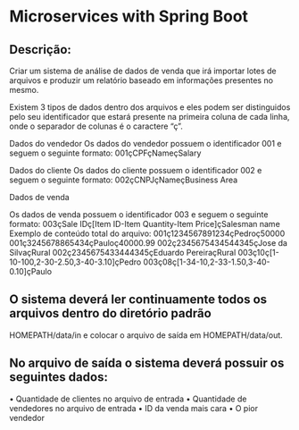 # Microservices with Spring Boot

## Descrição:
Criar um sistema de análise de dados de venda que irá importar lotes de arquivos e produzir
um relatório baseado em informações presentes no mesmo.

Existem 3 tipos de dados dentro dos arquivos e eles podem ser distinguidos pelo seu
identificador que estará presente na primeira coluna de cada linha, onde o separador de
colunas é o caractere “ç”.

Dados do vendedor
Os dados do vendedor possuem o identificador 001 e seguem o seguinte formato:
001çCPFçNameçSalary

Dados do cliente
Os dados do cliente possuem o identificador 002 e seguem o seguinte formato:
002çCNPJçNameçBusiness Area

Dados de venda

Os dados de venda possuem o identificador 003 e seguem o seguinte formato:
003çSale IDç[Item ID-Item Quantity-Item Price]çSalesman name
Exemplo de conteúdo total do arquivo:
001ç1234567891234çPedroç50000
001ç3245678865434çPauloç40000.99
002ç2345675434544345çJose da SilvaçRural
002ç2345675433444345çEduardo PereiraçRural
003ç10ç[1-10-100,2-30-2.50,3-40-3.10]çPedro
003ç08ç[1-34-10,2-33-1.50,3-40-0.10]çPaulo

## O sistema deverá ler continuamente todos os arquivos dentro do diretório padrão
HOMEPATH/data/in e colocar o arquivo de saída em HOMEPATH/data/out.

## No arquivo de saída o sistema deverá possuir os seguintes dados:
• Quantidade de clientes no arquivo de entrada
• Quantidade de vendedores no arquivo de entrada
• ID da venda mais cara
• O pior vendedor
